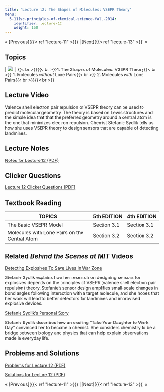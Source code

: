 ```yaml
---
title: 'Lecture 12: The Shapes of Molecules: VSEPR Theory'
menu:
  5-111sc-principles-of-chemical-science-fall-2014:
    identifier: lecture-12
    weight: 160
---
```

« [Previous]({{< ref "lecture-11" >}}) | [Next]({{< ref "lecture-13" >}}) »

Topics
------

| ![](https://open-learning-course-data.s3.amazonaws.com/5-111sc-principles-of-chemical-science-fall-2014/333472e016823ba04bd206c343eadd0f_Lecture_12.jpg)  | {{< br >}}{{< br >}}1.  The Shapes of Molecules: VSEPR Theory{{< br >}}    1.  Molecules _without_ Lone Pairs{{< br >}}    2.  Molecules _with_ Lone Pairs{{< br >}}{{< br >}} 

Lecture Video
-------------

Valence shell electron pair repulsion or VSEPR theory can be used to predict molecular geometry. The theory is based on Lewis structures and the simple idea that that the preferred geometry around a central atom is the one that minimizes electron repulsion. Chemist Stefanie Sydlik tells us how she uses VSEPR theory to design sensors that are capable of detecting landmines.

Lecture Notes
-------------

[Notes for Lecture 12 (PDF)](https://open-learning-course-data.s3.amazonaws.com/5-111sc-principles-of-chemical-science-fall-2014/223a7ba20d794cb1e06b8b02484d58e9_MIT5_111F14_Lec12.pdf)

Clicker Questions
-----------------

[Lecture 12 Clicker Questions (PDF)](https://open-learning-course-data.s3.amazonaws.com/5-111sc-principles-of-chemical-science-fall-2014/6d3fd6f24c033953c1808d24d97b9524_MIT5_111F14_Lec12Clkr.pdf)

Textbook Reading
----------------

| TOPICS | 5th EDITION | 4th EDITION |
| --- | --- | --- |
| The Basic VSEPR Model | Section 3.1 | Section 3.1 |
| Molecules with Lone Pairs on the Central Atom | Section 3.2 | Section 3.2 

Related _Behind the Scenes at MIT_ Videos
-----------------------------------------

[Detecting Explosives To Save Lives In War Zone](http://techtv.mit.edu/videos/24166-detecting-explosives-to-save-lives-in-war-zone)

Stefanie Sydlik explains how her research on designing sensors for explosives depends on the principles of VSEPR (valence shell electron pair repulsion) theory. Stefanie’s sensor design amplifies small-scale changes in bond angles following interaction with a target molecule, and she hopes that her work will lead to better detectors for landmines and improvised explosive devices.

[Stefanie Sydlik’s Personal Story](http://techtv.mit.edu/videos/24165-stefanie-sydlik-s-personal-story)

Stefanie Sydlik describes how an exciting “Take Your Daughter to Work Day” convinced her to become a chemist. She considers chemistry to be a bridge between biology and physics that can help explain observations made in everyday life.

Problems and Solutions
----------------------

[Problems for Lecture 12 (PDF)](https://open-learning-course-data.s3.amazonaws.com/5-111sc-principles-of-chemical-science-fall-2014/1cbd6f0a17e0c77bea81c30d1be7bfbd_MIT5_111F14_Lec12Prob.pdf)

[Solutions for Lecture 12 (PDF)](https://open-learning-course-data.s3.amazonaws.com/5-111sc-principles-of-chemical-science-fall-2014/cbc43098cae7a73207c630760460c080_MIT5_111F14_Lec12Soln.pdf)

« [Previous]({{< ref "lecture-11" >}}) | [Next]({{< ref "lecture-13" >}}) »